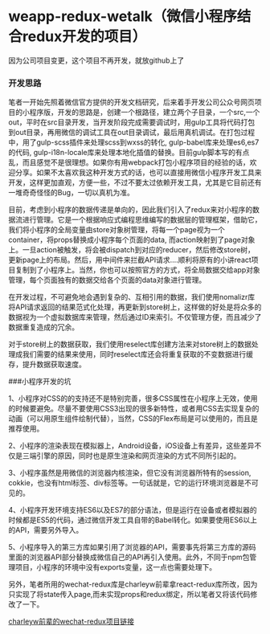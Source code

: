 # weapp-redux-wetalk（微信小程序结合redux开发的项目）
因为公司项目变更，这个项目不再开发，就放github上了

### 开发思路
笔者一开始先照着微信官方提供的开发文档研究，后来着手开发公司公众号网页项目的小程序版，开发的思路是，创建一个根路径，建立两个子目录，一个src,一个out，平时在src目录开发，当开发阶段完成需要调试时，用gulp工具将代码打包到out目录，再用微信的调试工具在out目录调试，最后用真机调试。在打包过程中，用了gulp-scss插件来处理scss到wxss的转化, gulp-babel库来处理es6,es7的代码, gulp-i18n-locale库来处理本地化插值的替换。目前gulp脚本写的有点乱，而且感觉不是很理想。如果你有用webpack打包小程序项目的经验的话，欢迎分享。如果不太喜欢我这种开发方式的话，也可以直接用微信小程序开发工具来开发，这样更加直观，方便一些，不过不要太过依赖开发工具，尤其是它目前还有一堆奇奇怪怪的Bug，一切以真机为准。

目前，考虑到小程序的数据传递是单向的，因此我们引入了redux来对小程序的数据流进行管理。它是一个根据响应式编程思维编写的数据层的管理框架，借助它，我们将小程序的全局变量由store对象树管理，将每一个page视为一个container，将props替换成小程序每个页面的data, 而action映射到了page对象上。一旦action被触发，将会被dispatch到对应的reducer，然后修改store树，更新page上的布局。然后，用中间件来拦截API请求....顺利将原有的小讲react项目复制到了小程序上。当然，你也可以按照官方的方式，将全局数据交给app对象管理，每个页面独有的数据交给各个页面的data对象进行管理。

在开发过程，不可避免地会遇到复杂的、互相引用的数据，我们使用nomalizr库将API请求返回的结果范式化处理，再更新到store树上，这样做的好处是将众多的数据视为一个虚拟数据库来管理，然后通过ID来索引。不仅管理方便，而且减少了数据重复造成的冗余。

对于store树上的数据获取，我们使用reselect库创建方法来对store树上的数据处理成我们需要的结果来使用，同时reselect库还会将重复获取的不变数据进行缓存，提升数据获取速度。

###小程序开发的坑

1、小程序对CSS的的支持还不是特别完善，很多CSS属性在小程序上无效，使用的时候要避免。尽量不要使用CSS3出现的很多新特性，或者用CSS去实现复杂的动画（可以用原生组件绘制代替），当然，CSS的Flex布局是可以使用的，而且是推荐使用。

2、小程序的渲染表现在模拟器上，Android设备，iOS设备上有差异，这些差异不仅是三端引擎的原因，同时也是原生渲染和网页渲染的方式不同所引起的。

3、小程序虽然是用微信的浏览器内核渲染，但它没有浏览器所特有的session, cokkie，也没有html标签、div标签等。一句话就是，它的运行环境浏览器是不可见的。

4、小程序开发环境支持ES6以及ES7的部分语法，但是运行在设备或者模拟器的时候都是ES5的代码，通过微信开发工具自带的Babel转化。如果要使用ES6以上的API，需要另外导入。

5、小程序导入的第三方库如果引用了浏览器的API，需要事先将第三方库的源码里面的浏览器API部分替换成微信自己的API再引入使用。此外，不同于npm包管理项目，小程序的环境中没有exports变量，这一点也需要处理下。

另外，笔者所用的wechat-redux库是charleyw前辈拿react-redux库所改，因为只实现了将state传入page,而未实现props和redux绑定，所以笔者又将该代码修改了一下。

[charleyw前辈的wechat-redux项目链接](https://github.com/charleyw/wechat-weapp-redux)


